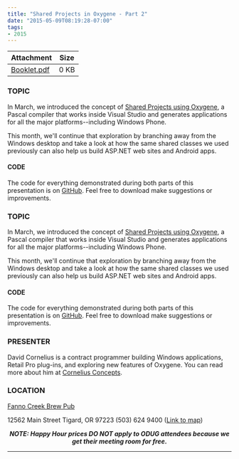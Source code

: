 ```yaml
---
title: "Shared Projects in Oxygene - Part 2"
date: "2015-05-09T08:19:28-07:00"
tags:
- 2015
---
```


<table data-striping="1" class="file-attachment">
<thead>
<tr>
<th>Attachment</th>
<th>Size</th>
</tr>
</thead>
<tbody>
<tr>
<td><a href="/files/Booklet.pdf" title="Booklet.pdf">Booklet.pdf</a></td>
<td>0 KB</td>
</tr>
</tbody>
</table>

<h3>TOPIC</h3>

<p>
In March, we introduced the concept of <a href="http://odug.org/2015-03">Shared Projects using Oxygene</a>, a Pascal compiler that works inside Visual Studio and generates applications for all the major platforms--including Windows Phone.
</p>

<p>
This month, we'll continue that exploration by branching away from the Windows desktop and take a look at how the same shared classes we used previously can also help us build ASP.NET web sites and Android apps.
</p>

<h4>CODE</h4>

<p>
The code for everything demonstrated during both parts of this presentation is on <a href="https://github.com/corneliusdavid/PrimeQuery/tree/shared__class">GitHub</a>.  Feel free to download make suggestions or improvements.
</p>
<!--more--><h3>TOPIC</h3>

<p>
In March, we introduced the concept of <a href="http://odug.org/2015-03">Shared Projects using Oxygene</a>, a Pascal compiler that works inside Visual Studio and generates applications for all the major platforms--including Windows Phone.
</p>

<p>
This month, we'll continue that exploration by branching away from the Windows desktop and take a look at how the same shared classes we used previously can also help us build ASP.NET web sites and Android apps.
</p>

<h4>CODE</h4>

<p>
The code for everything demonstrated during both parts of this presentation is on <a href="https://github.com/corneliusdavid/PrimeQuery/tree/shared__class">GitHub</a>.  Feel free to download make suggestions or improvements.
</p>

<h3>PRESENTER</h3>

<p>
David Cornelius is a contract programmer building Windows applications, Retail Pro plug-ins, and exploring new features of Oxygene. You can read more about him at <a href="http://corneliusconcepts.com/">Cornelius Concepts</a>.
</p>

<h3>LOCATION</h3>

<a href="http://www.maxsfannocreek.com/Portland_Area_Meeting_Rooms/">Fanno Creek Brew Pub</a>
<p>
12562 Main Street
Tigard, OR 97223
(503) 624 9400
(<a href="http://maps.google.com/maps?q=12562+SW+Main+St,+Tigard,+Oregon+97223&hl=en&ll=45.429457,-122.775028&spn=0.005383,0.011362&sll=37.0625,-95.677068&sspn=59.856937,102.128906&om=1&hnear=12562+SW+Main+St,+Tigard,+Oregon+97223&t=h&z=17&vpsrc=6">Link to map</a>)
</p>


<p align="center"><strong><em>NOTE: Happy Hour prices DO NOT apply to ODUG attendees because we get their meeting room for free.</em></strong></p>
<hr>
<br />
